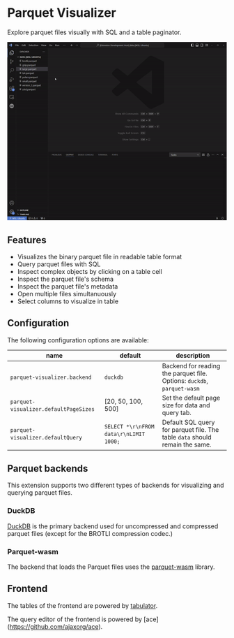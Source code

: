 # Parquet Visualizer
Explore parquet files visually with SQL and a table paginator.

![visualize](media/visualize.gif)

## Features
- Visualizes the binary parquet file in readable table format
- Query parquet files with SQL
- Inspect complex objects by clicking on a table cell
- Inspect the parquet file's schema
- Inspect the parquet file's metadata
- Open multiple files simultanuously
- Select columns to visualize in table

## Configuration
The following configuration options are available:

|name|default|description|
|----|-------|-----------|
|`parquet-visualizer.backend`|`duckdb`| Backend for reading the parquet file. Options: `duckdb`, `parquet-wasm`|
|`parquet-visualizer.defaultPageSizes`|[20, 50, 100, 500]|Set the default page size for data and query tab.|
|`parquet-visualizer.defaultQuery`|`SELECT *\r\nFROM data\r\nLIMIT 1000;`|Default SQL query for parquet file. The table `data` should remain the same.|


## Parquet backends
This extension supports two different types of backends for visualizing and querying parquet files.

### DuckDB
[DuckDB](https://duckdb.org/docs/index) is the primary backend used for uncompressed and compressed parquet files (except for the BROTLI compression codec.)

### Parquet-wasm
The backend that loads the Parquet files uses the [parquet-wasm](https://kylebarron.dev/parquet-wasm) library.

## Frontend
The tables of the frontend are powered by [tabulator](https://tabulator.info/).

The query editor of the frontend is powered by [ace] (https://github.com/ajaxorg/ace).

